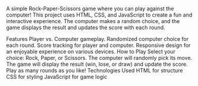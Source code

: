 A simple Rock-Paper-Scissors game where you can play against the computer! This project uses HTML, CSS, and JavaScript to create a fun and interactive experience. The computer makes a random choice, and the game displays the result and updates the score with each round.

Features
Player vs. Computer gameplay.
Randomized computer choice for each round.
Score tracking for player and computer.
Responsive design for an enjoyable experience on various devices.
How to Play
Select your choice: Rock, Paper, or Scissors.
The computer will randomly pick its move.
The game will display the result (win, lose, or draw) and update the score.
Play as many rounds as you like!
Technologies Used
HTML for structure
CSS for styling
JavaScript for game logic
